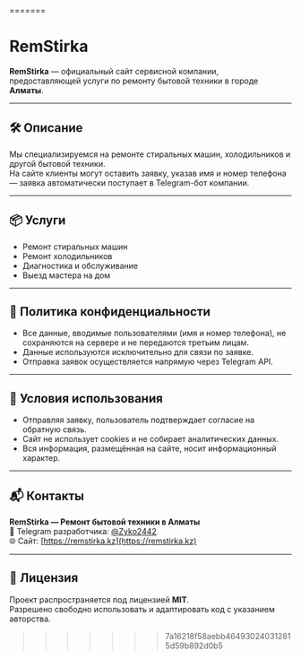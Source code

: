 =======
# RemStirka

**RemStirka** — официальный сайт сервисной компании, предоставляющей услуги по ремонту бытовой техники в городе **Алматы**.

---

## 🛠 Описание

Мы специализируемся на ремонте стиральных машин, холодильников и другой бытовой техники.  
На сайте клиенты могут оставить заявку, указав имя и номер телефона — заявка автоматически поступает в Telegram-бот компании.

---

## 📦 Услуги

- Ремонт стиральных машин
- Ремонт холодильников
- Диагностика и обслуживание
- Выезд мастера на дом

---

## 🔐 Политика конфиденциальности

- Все данные, вводимые пользователями (имя и номер телефона), не сохраняются на сервере и не передаются третьим лицам.
- Данные используются исключительно для связи по заявке.
- Отправка заявок осуществляется напрямую через Telegram API.

---

## 📄 Условия использования

- Отправляя заявку, пользователь подтверждает согласие на обратную связь.
- Сайт не использует cookies и не собирает аналитических данных.
- Вся информация, размещённая на сайте, носит информационный характер.

---

## 📬 Контакты

**RemStirka — Ремонт бытовой техники в Алматы**  
📱 Telegram разработчика: [@Zyko2442](https://t.me/Zyko2442)  
🌐 Сайт: [https://remstirka.kz](https://remstirka.kz)

---

## 📝 Лицензия

Проект распространяется под лицензией **MIT**.  
Разрешено свободно использовать и адаптировать код с указанием авторства.

>>>>>>> 7a16218f58aebb464930240312815d59b892d0b5
